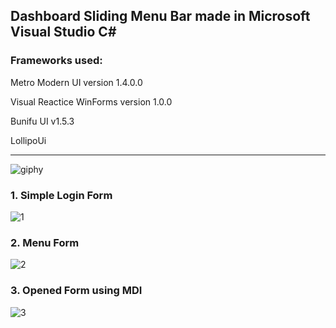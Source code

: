 ## Dashboard Sliding Menu Bar made in Microsoft Visual Studio C#

### Frameworks used:
  Metro Modern UI version 1.4.0.0
  
  Visual Reactice WinForms version 1.0.0

  Bunifu UI v1.5.3
  
  LollipoUi
  
-----------------
  ![giphy](https://user-images.githubusercontent.com/17538473/55544070-e8439000-56fc-11e9-8e7e-0ea6ca3a6b22.gif)
  


### 1. Simple Login Form

![1](https://user-images.githubusercontent.com/17538473/55528193-98e66b00-56ce-11e9-9d5f-09a61cf6d2f8.PNG)


### 2. Menu Form 

![2](https://user-images.githubusercontent.com/17538473/55528202-a0a60f80-56ce-11e9-8b1f-b6b4e99a787c.PNG)


### 3. Opened Form using MDI

![3](https://user-images.githubusercontent.com/17538473/55528213-a7348700-56ce-11e9-9ba5-f6a89506f5aa.PNG)


